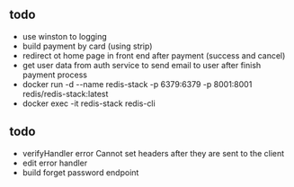 ## todo

- use winston to logging
- build payment by card (using strip)
- redirect ot home page in front end after payment (success and cancel)
- get user data from auth service to send email to user after finish payment process
- docker run -d --name redis-stack -p 6379:6379 -p 8001:8001 redis/redis-stack:latest
- docker exec -it redis-stack redis-cli

## todo

- verifyHandler error Cannot set headers after they are sent to the client
- edit error handler
- build forget password endpoint
